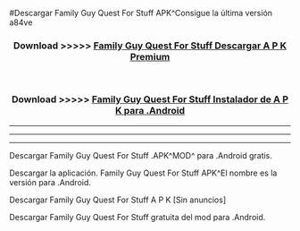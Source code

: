 #Descargar Family Guy Quest For Stuff  APK^Consigue la última versión a84ve



<div align="center">
<h3>Download >>>>> <a href="https://es-sites.web.app/?es= Family Guy Quest For Stuff ">Family Guy Quest For Stuff  Descargar A P K Premium</a></h3><br>

<h3>Download >>>>> <a href="https://es-sites.web.app/?es= Family Guy Quest For Stuff ">Family Guy Quest For Stuff  Instalador de A P K para .Android</a></h3>
</div>


----------------------------------------------------------

----------------------------------------------------------

----------------------------------------------------------

Descargar Family Guy Quest For Stuff  .APK^MOD^ para .Android gratis.

Descargar la aplicación. Family Guy Quest For Stuff  APK^El nombre es la versión para .Android.

Descargar Family Guy Quest For Stuff  A P K [Sin anuncios]

Descargar Family Guy Quest For Stuff  gratuita del mod para .Android.
